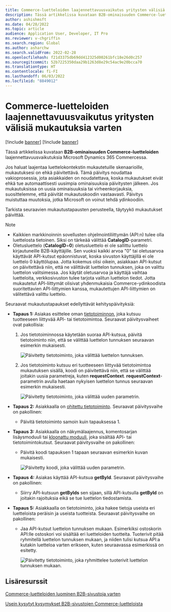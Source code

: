 ```yaml
---
title: Commerce-luetteloiden laajennettavuusvaikutus yritysten välisiä mukautuksia varten
description: Tässä artikkelissa kuvataan B2B-ominaisuuden Commerce-luetteloiden laajennettavuusvaikutuksia Microsoft Dynamics 365 Commercessa.
author: ashishmsft
ms.date: 04/28/2022
ms.topic: article
audience: Application User, Developer, IT Pro
ms.reviewer: v-chgriffin
ms.search.region: Global
ms.author: asharchw
ms.search.validFrom: 2022-02-28
ms.openlocfilehash: f21d3375db69dd412325d00261bfc18e26d0c257
ms.sourcegitcommit: 52b7225350daa29b1263d8e29c54ac9e20bcca70
ms.translationtype: HT
ms.contentlocale: fi-FI
ms.lasthandoff: 06/03/2022
ms.locfileid: "8849012"
---
```

# <a name="extensibility-impact-of-commerce-catalogs-for-b2b-customizations"></a>Commerce-luetteloiden laajennettavuusvaikutus yritysten välisiä mukautuksia varten

[!include [banner](includes/banner.md)]
[!include [banner](includes/preview-banner.md)]

Tässä artikkelissa kuvataan **B2B-ominaisuuden Commerce-luetteloiden** laajennettavuusvaikutuksia Microsoft Dynamics 365 Commercessa.

Jos haluat laajentaa luettelokontekstin mukautetuille skenaarioille, mukautuksesi on ehkä päivitettävä. Tämä päivitys noudattaa vakioprosessia, jota asiakkaiden on noudatettava, koska mukautukset eivät ehkä tue automaattisesti uusimpia ominaisuuksia päivitysten jälkeen. Jos mukautuksissa on uusia ominaisuuksia tai virheenkorjauksia, suosittelemme, että päivität mukautuskoodin vastaavasti. Päivitys muistuttaa muutoksia, jotka Microsoft on voinut tehdä ydinkoodiin.

Tarkista seuraavien mukautustapausten perusteella, täytyykö mukautukset päivittää.

> [!NOTE]
> - Kaikkien markkinoinnin sovellusten ohjelmointiliittymän (API:n) tulee olla luettelosta tietoinen. Siksi on tärkeää välittää **CatalogID**-parametri.
> - Oletusluettelo (**CatalogID**=**0**) oletusluettelo ei ole sallittu luettelo kirjautuneille B2B-käyttäjille. Sen vuoksi kaikki arvoa "0" tai oletusarvoa käyttävät API-kutsut epäonnistuvat, koska sivuston käyttäjillä ei ole luettelo 0 käyttölupaa. Jotta kokemus olisi oikein, asiakkaan API-kutsut on päivitettävä niin, että ne välittävät luettelon tunnuksen, joka on valittu luettelon valitsimessa. Jos käytät oletusarvoa ja käyttäjä vaihtaa luetteloita, verkkosivuston tulee tarjota valitun luettelon tiedot. Jotta mukautetut API-liittymät olisivat yhdenmukaisia Commerce-ydinkoodista suoritettavien API-liittymien kanssa, mukautettujen API-liittymien on välitettävä valittu luettelo.

Seuraavat mukautustapaukset edellyttävät kehityspäivityksiä:

- **Tapaus 1:** Asiakas esittelee oman [tietotoiminnon](e-commerce-extensibility/data-actions.md), joka kutsuu tuotteeseen liittyvää API- tai tietotoimintoa. Seuraavat päivitysvaiheet ovat pakollisia:

    1. Jos tietotoiminnossa käytetään suoraa API-kutsua, päivitä tietotoiminto niin, että se välittää luettelon tunnuksen seuraavan esimerkin mukaisesti.

        ![Päivitetty tietotoiminto, joka välittää luettelon tunnuksen.](./media/customization1_a.png)

    1. Jos tietotoiminto kutsuu eri tuotteeseen liittyvää tietotoimintoa mukautuksen sisällä, koodi on päivitettävä niin, että se välittää joitakin uusia parametreja, kuten **requestContext**. **requestContext**-parametrin avulla haetaan nykyisen luettelon tunnus seuraavan esimerkin mukaisesti.

        ![Päivitetty tietotoiminto, joka välittää uuden parametrin.](./media/customization1_b.png)

- **Tapaus 2:** Asiakkaalla on [ohitettu tietotoiminto](e-commerce-extensibility/data-action-overrides.md). Seuraavat päivitysvaihe on pakollinen:

    - Päivitä tietotoiminto samoin kuin tapauksessa 1.

- **Tapaus 3:** Asiakkaalla on näkymälaajennus, komentosarjan lisäysmoduuli tai [kloonattu moduuli](e-commerce-extensibility/modules-overview.md#clone-a-module-library-module), joka sisältää API- tai tietotoimintokutsut. Seuraavat päivitysvaihe on pakollinen:

    - Päivitä koodi tapauksen 1 tapaan seuraavan esimerkin kuvan mukaisesti.

       ![Päivitetty koodi, joka välittää uuden parametrin.](./media/customization3.png)

- **Tapaus 4:** Asiakas käyttää API-kutsua **getById**. Seuraavat päivitysvaihe on pakollinen:

    - Siirry API-kutsuun **getByIds** sen sijaan, sillä API-kutsulla **getById** on joitakin rajoituksia eikä se tue luettelon tiedostamista.

- **Tapaus 5:** Asiakkaalla on tietotoiminto, joka hakee tietoja useista eri luetteloista peräisin ja useista tuotteista. Seuraavat päivitysvaihe on pakollinen:

    - Jaa API-kutsut luettelon tunnuksen mukaan. Esimerkiksi ostoskorin API:lle ostoskori voi sisältää eri luetteloiden tuotteita. Tuoterivit pitää ryhmitellä luettelon tunnuksen mukaan, ja niiden tulisi kutsua API:a kutakin luetteloa varten erikseen, kuten seuraavassa esimerkissä on esitetty.

        ![Päivitetty tietotoiminto, joka ryhmittelee tuoterivit luettelon tunnuksen mukaan.](./media/customization5.png)

## <a name="additional-resources"></a>Lisäresurssit

[Commerce-luetteloiden luominen B2B-sivustoja varten](catalogs-b2b-sites.md)

[Usein kysytyt kysymykset B2B-sivustojen Commerce-luetteloista](catalogs-b2b-sites-FAQ.md)
